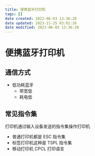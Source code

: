 ```yaml
---
title: 便携蓝牙打印机
tags: []
date created: 2022-06-03 13:36:20
date updated: 2023-11-25 03:01:26
date modified: 2022-06-03 13:36:20
---
```


# 便携蓝牙打印机

## 通信方式

- 低功耗蓝牙
  - 带宽低
  - 耗电低

## 常见指令集

打印机通过输入设备发送的指令集操作打印机

- 普通打印机都是 ESC 指令集
- 标签打印机这种是 TSPL 指令集
- 移动打印机 CPCL 打印语言
